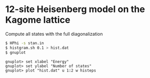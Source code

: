 # 12-site Heisenberg model on the Kagome lattice

Compute all states with the full diagonalization

``` bash
$ HPhi -s stan.in
$ histgram.sh 0.1 > hist.dat
$ gnuplot
```

``` gnuplot
gnuplot> set xlabel "Energy"
gnuplot> set ylabel "Number of states"
gnuplot> plot "hist.dat" u 1:2 w histeps
```
